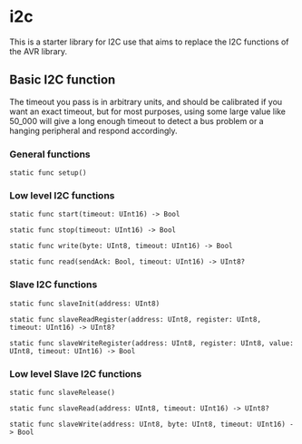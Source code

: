 # i2c

This is a starter library for I2C use that aims to replace the I2C functions of the AVR library.

## Basic I2C function

The timeout you pass is in arbitrary units, and should be calibrated if you want an exact timeout, but for most purposes, using some large value like 50_000 will give a long enough timeout to detect a bus problem or a hanging peripheral and respond accordingly.

### General functions

`static func setup()`


### Low level I2C functions

`static func start(timeout: UInt16) -> Bool`

`static func stop(timeout: UInt16) -> Bool`

`static func write(byte: UInt8, timeout: UInt16) -> Bool `

`static func read(sendAck: Bool, timeout: UInt16) -> UInt8? `

### Slave I2C functions

`static func slaveInit(address: UInt8)`

`static func slaveReadRegister(address: UInt8, register: UInt8, timeout: UInt16) -> UInt8?`

`static func slaveWriteRegister(address: UInt8, register: UInt8, value: UInt8, timeout: UInt16) -> Bool`

### Low level Slave I2C functions

`static func slaveRelease()`

`static func slaveRead(address: UInt8, timeout: UInt16) -> UInt8?`

`static func slaveWrite(address: UInt8, byte: UInt8, timeout: UInt16) -> Bool`

